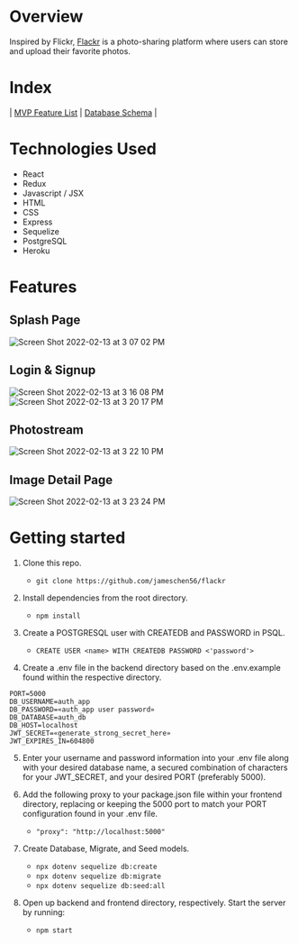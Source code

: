 # Overview

Inspired by Flickr, [Flackr](https://flackr-app.herokuapp.com/) is a photo-sharing platform where users can store and upload their favorite photos.


# Index
|
[MVP Feature List](https://github.com/jameschen56/flackr/wiki/MVP-Features-List) |
[Database Schema](https://github.com/jameschen56/flackr/wiki/Database-Schema) |

# Technologies Used
  - React
  - Redux
  - Javascript / JSX
  - HTML
  - CSS
  - Express
  - Sequelize
  - PostgreSQL
  - Heroku

# Features
## Splash Page 
![Screen Shot 2022-02-13 at 3 07 02 PM](https://user-images.githubusercontent.com/87781597/163737131-e553d4dc-b843-4986-8acd-424ba320f358.png)

## Login & Signup 
![Screen Shot 2022-02-13 at 3 16 08 PM](https://user-images.githubusercontent.com/87781597/163737180-06d345b3-f92f-4ccc-967c-3932dd2f6eb1.png)
![Screen Shot 2022-02-13 at 3 20 17 PM](https://user-images.githubusercontent.com/87781597/163737202-2db6eaba-dd53-45b7-b994-ec0904a4b34c.png)

## Photostream
![Screen Shot 2022-02-13 at 3 22 10 PM](https://user-images.githubusercontent.com/87781597/163737246-92f5a94c-ffb9-4b53-adba-0d4445fcb5f1.png)

## Image Detail Page
![Screen Shot 2022-02-13 at 3 23 24 PM](https://user-images.githubusercontent.com/87781597/163737295-7f5b00c4-ae13-4874-b11c-cfc1477aa53a.png)


# Getting started

1. Clone this repo.

    * ```git clone https://github.com/jameschen56/flackr```

2. Install dependencies from the root directory.

    * ```npm install```

3. Create a POSTGRESQL user with CREATEDB and PASSWORD in PSQL.

    * ```CREATE USER <name> WITH CREATEDB PASSWORD <'password'>```

4. Create a .env file in the backend directory based on the .env.example found within the respective directory.

```
PORT=5000
DB_USERNAME=auth_app
DB_PASSWORD=«auth_app user password»
DB_DATABASE=auth_db
DB_HOST=localhost
JWT_SECRET=«generate_strong_secret_here»
JWT_EXPIRES_IN=604800
```

5. Enter your username and password information into your .env file along with your desired database name, a secured combination of characters for your JWT_SECRET, and your desired PORT (preferably 5000).

6. Add the following proxy to your package.json file within your frontend directory, replacing or keeping the 5000 port to match your PORT configuration found in your .env file.

    * ```"proxy": "http://localhost:5000"```

7. Create Database, Migrate, and Seed models.

    * ```npx dotenv sequelize db:create```
    * ```npx dotenv sequelize db:migrate```
    * ```npx dotenv sequelize db:seed:all```

8. Open up backend and frontend directory, respectively. Start the server by running:

    * ```npm start```




